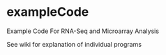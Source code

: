 exampleCode
===========

Example Code For RNA-Seq and Microarray Analysis

See wiki for explanation of individual programs
